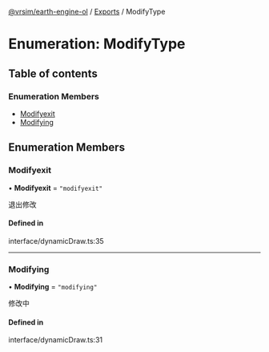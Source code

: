 [@vrsim/earth-engine-ol](../README.md) / [Exports](../modules.md) / ModifyType

# Enumeration: ModifyType

## Table of contents

### Enumeration Members

- [Modifyexit](ModifyType.md#modifyexit)
- [Modifying](ModifyType.md#modifying)

## Enumeration Members

### Modifyexit

• **Modifyexit** = ``"modifyexit"``

退出修改

#### Defined in

interface/dynamicDraw.ts:35

___

### Modifying

• **Modifying** = ``"modifying"``

修改中

#### Defined in

interface/dynamicDraw.ts:31
